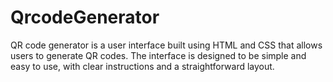 # QrcodeGenerator
QR code generator is a user interface built using HTML and CSS that allows users to generate QR codes. The interface is designed to be simple and easy to use, with clear instructions and a straightforward layout. 
